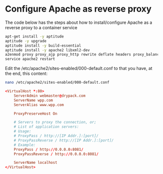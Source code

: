 # Configure Apache as reverse proxy #

The code below has the steps about how to install/configure Apache as a reverse proxy to a container service 

```sh
apt-get install -y aptitude
aptitude -y upgrade
aptitude install -y build-essential
aptitude install -y apache2 libxml2-dev
a2enmod proxy proxy_ajp proxy_http rewrite deflate headers proxy_balancer proxy_connect proxy_html
service apache2 restart
```
Edit the  /etc/apache2/sites-enabled/000-default.conf  to that you have, at the end, this content:

```sh
nano /etc/apache2/sites-enabled/000-default.conf
```

```conf
<VirtualHost *:80>
    ServerAdmin webmaster@drypack.com
	ServerName wpp.com
	ServerAlias www.wpp.com

    ProxyPreserveHost On

    # Servers to proxy the connection, or;
    # List of application servers:
    # Usage:
    # ProxyPass / http://[IP Addr.]:[port]/
    # ProxyPassReverse / http://[IP Addr.]:[port]/
    # Example:
    ProxyPass / http://0.0.0.0:8081/
    ProxyPassReverse / http://0.0.0.0:8081/

    ServerName localhost
</VirtualHost>
```
